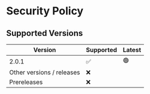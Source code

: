# Security Policy

## Supported Versions

| Version                   | Supported          | Latest|
|---------------------------| ------------------ | ------ |
| 2.0.1                     | :white_check_mark: | 🟢 |
| Other versions / releases | :x:           |     |
| Prereleases               | :x:           |     |
